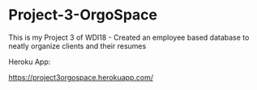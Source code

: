 # Project-3-OrgoSpace
This is my Project 3 of WDI18 - Created an employee based database to neatly organize clients and their resumes


Heroku App:

https://project3orgospace.herokuapp.com/